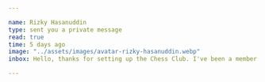 ```yaml
---

name: Rizky Hasanuddin
type: sent you a private message 
read: true
time: 5 days ago
image: "../assets/images/avatar-rizky-hasanuddin.webp"
inbox: Hello, thanks for setting up the Chess Club. I've been a member for a few weeks now and 	I'm already having lots of fun and improving my game.

---
```


    
